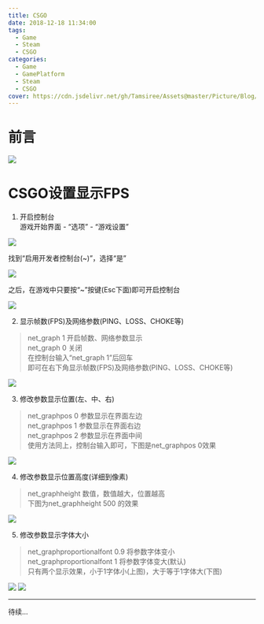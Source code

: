 ```yaml
---
title: CSGO
date: 2018-12-18 11:34:00
tags:
  - Game
  - Steam
  - CSGO
categories:
  - Game
  - GamePlatform
  - Steam
  - CSGO
cover: https://cdn.jsdelivr.net/gh/Tamsiree/Assets@master/Picture/Blog/Cover/thumb-350-570417.jpg
---
```

# 前言
![](https://cdn.jsdelivr.net/gh/Tamsiree/Assets@master/Picture/Blog/Cover/thumb-1920-587592.png)


# CSGO设置显示FPS
1. 开启控制台  
游戏开始界面 - “选项” - “游戏设置”

![](https://cdn.jsdelivr.net/gh/Tamsiree/Assets@master/Picture/Blog/Post/340_170121135501_1_lit.png)

找到“启用开发者控制台(\~)”，选择“是”

![](https://cdn.jsdelivr.net/gh/Tamsiree/Assets@master/Picture/Blog/Post/340_170121135518_1_lit.png)

之后，在游戏中只要按“\~”按键(Esc下面)即可开启控制台

![](https://cdn.jsdelivr.net/gh/Tamsiree/Assets@master/Picture/Blog/Post/340_170121135532_1_lit.png)

2. 显示帧数(FPS)及网络参数(PING、LOSS、CHOKE等)  
> net_graph 1 开启帧数、网络参数显示  
> net_graph 0 关闭  
> 在控制台输入“net_graph 1”后回车  
> 即可在右下角显示帧数(FPS)及网络参数(PING、LOSS、CHOKE等)

![](https://cdn.jsdelivr.net/gh/Tamsiree/Assets@master/Picture/Blog/Post/340_170121135619_1_lit.png)

3. 修改参数显示位置(左、中、右)  
> net_graphpos 0 参数显示在界面左边  
> net_graphpos 1 参数显示在界面右边  
> net_graphpos 2 参数显示在界面中间  
> 使用方法同上，控制台输入即可，下图是net_graphpos 0效果  

![](https://cdn.jsdelivr.net/gh/Tamsiree/Assets@master/Picture/Blog/Post/340_170121135640_1_lit.png)

4. 修改参数显示位置高度(详细到像素)  
> net_graphheight 数值，数值越大，位置越高  
> 下图为net_graphheight 500 的效果

![](https://cdn.jsdelivr.net/gh/Tamsiree/Assets@master/Picture/Blog/Post/340_170121135717_1_lit.png)

5. 修改参数显示字体大小  
> net_graphproportionalfont 0.9 将参数字体变小  
> net_graphproportionalfont 1 将参数字体变大(默认)  
> 只有两个显示效果，小于1字体小(上图)，大于等于1字体大(下图)

![](https://cdn.jsdelivr.net/gh/Tamsiree/Assets@master/Picture/Blog/Post/340_170121135805_1_lit.png)
![](https://cdn.jsdelivr.net/gh/Tamsiree/Assets@master/Picture/Blog/Post/340_170121135805_2_lit.png)

---
待续...